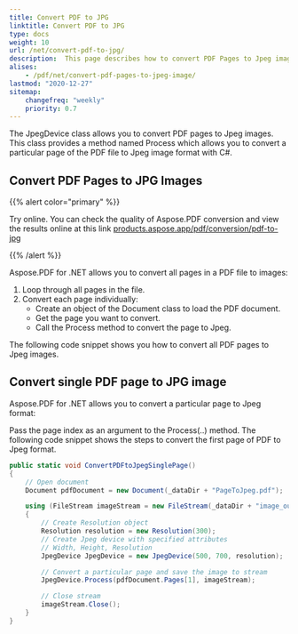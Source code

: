 ```yaml
---
title: Convert PDF to JPG
linktitle: Convert PDF to JPG
type: docs
weight: 10
url: /net/convert-pdf-to-jpg/
description:  This page describes how to convert PDF Pages to Jpeg image, convert all and single Pages to Jpeg images  with Aspose.PDF for .NET.
alises:
    - /pdf/net/convert-pdf-pages-to-jpeg-image/
lastmod: "2020-12-27"
sitemap:
    changefreq: "weekly"
    priority: 0.7
---
```


The JpegDevice class allows you to convert PDF pages to Jpeg images. This class provides a method named Process which allows you to convert a particular page of the PDF file to Jpeg image format with C#.

## Convert PDF Pages to JPG Images

{{% alert color="primary" %}}

Try online. You can check the quality of Aspose.PDF conversion and view the results online at this link  [products.aspose.app/pdf/conversion/pdf-to-jpg](https://products.aspose.app/pdf/conversion/pdf-to-jpg)

{{% /alert %}}

Aspose.PDF for .NET allows you to convert all pages in a PDF file to images:

1. Loop through all pages in the file.
1. Convert each page individually:
    - Create an object of the Document class to load the PDF document.
    - Get the page you want to convert.
    - Call the Process method to convert the page to Jpeg.

The following code snippet shows you how to convert all PDF pages to Jpeg images.

## Convert single PDF page to JPG image

Aspose.PDF for .NET allows you to convert a particular page to Jpeg format:

Pass the page index as an argument to the Process(..) method.
The following code snippet shows the steps to convert the first page of PDF to Jpeg format.

```csharp
public static void ConvertPDFtoJpegSinglePage()
{
    // Open document
    Document pdfDocument = new Document(_dataDir + "PageToJpeg.pdf");

    using (FileStream imageStream = new FileStream(_dataDir + "image_out.Jpeg", FileMode.Create))
    {
        // Create Resolution object
        Resolution resolution = new Resolution(300);
        // Create Jpeg device with specified attributes
        // Width, Height, Resolution
        JpegDevice JpegDevice = new JpegDevice(500, 700, resolution);

        // Convert a particular page and save the image to stream
        JpegDevice.Process(pdfDocument.Pages[1], imageStream);

        // Close stream
        imageStream.Close();
    }
}
```
